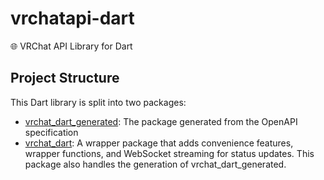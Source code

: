 # vrchatapi-dart
🌐 VRChat API Library for Dart

## Project Structure
This Dart library is split into two packages:
 - [vrchat_dart_generated](./vrchat_dart_generated): The package generated from the OpenAPI specification
 - [vrchat_dart](./vrchat_dart): A wrapper package that adds convenience features, wrapper functions, and WebSocket streaming for status updates. This package also handles the generation of vrchat_dart_generated.
